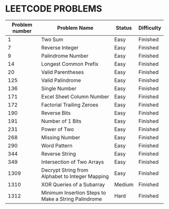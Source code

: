 # LEETCODE PROBLEMS

| Problem number | Problem Name | Status | Difficulty |
| -------------- | ------------ | ------ | ---------- |
| 1              | Two Sum      | Easy   | Finished   |
| 7              | Reverse Integer    |     Easy   |   Finished   | 
| 9   |   Palindrome Number    |     Easy   |   Finished   | 
| 14   |   Longest Common Prefix    |     Easy   |   Finished   | 
| 20   |   Valid Parentheses    |     Easy   |   Finished   | 
| 125   |   Valid Palindrome    |     Easy   |   Finished   | 
| 136   |   Single Number    |     Easy   |   Finished   | 
| 171   |   Excel Sheet Column Number    |     Easy   |   Finished   | 
| 172   |   Factorial Trailing Zeroes    |     Easy   |   Finished   | 
| 190   |   Reverse Bits    |     Easy   |   Finished   | 
| 191   |   Number of 1 Bits    |     Easy   |   Finished   | 
| 231   |   Power of Two    |     Easy   |   Finished   | 
| 268   |   Missing Number    |     Easy   |   Finished   | 
| 290   |   Word Pattern    |     Easy   |   Finished   | 
| 344   |   Reverse String    |     Easy   |   Finished   | 
| 349   |   Intersection of Two Arrays    |     Easy   |   Finished   | 
| 1309   |   Decrypt String from Alphabet to Integer Mapping    |     Easy   |   Finished   | 
| 1310   |   XOR Queries of a Subarray    |     Medium   |   Finished   | 
| 1312   |   Minimum Insertion Steps to Make a String Palindrome    |     Hard|   Finished   |


